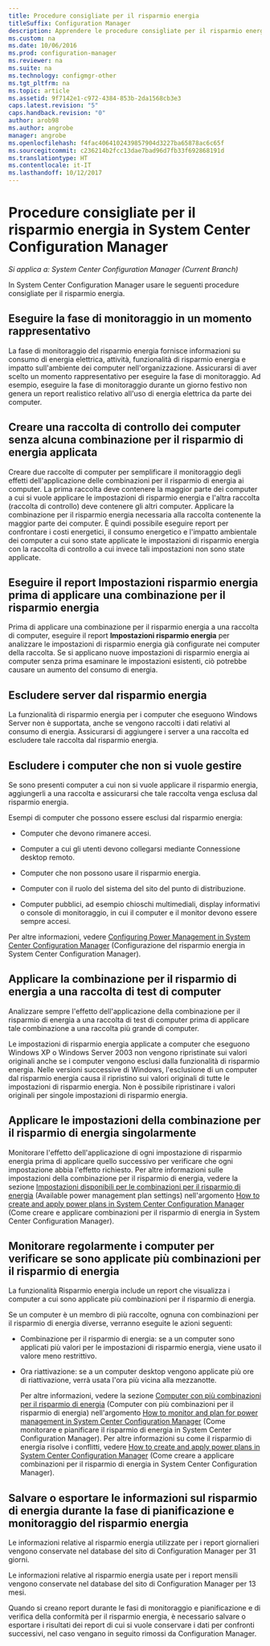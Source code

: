 ```yaml
---
title: Procedure consigliate per il risparmio energia
titleSuffix: Configuration Manager
description: Apprendere le procedure consigliate per il risparmio energia in System Center Configuration Manager.
ms.custom: na
ms.date: 10/06/2016
ms.prod: configuration-manager
ms.reviewer: na
ms.suite: na
ms.technology: configmgr-other
ms.tgt_pltfrm: na
ms.topic: article
ms.assetid: 9f7142e1-c972-4384-853b-2da1568cb3e3
caps.latest.revision: "5"
caps.handback.revision: "0"
author: arob98
ms.author: angrobe
manager: angrobe
ms.openlocfilehash: f4fac4064102439857904d3227ba65878ac6c65f
ms.sourcegitcommit: c236214b2fcc13dae7bad96d7fb33f692868191d
ms.translationtype: HT
ms.contentlocale: it-IT
ms.lasthandoff: 10/12/2017
---
```

# <a name="best-practices-for-power-management-in-system-center-configuration-manager"></a>Procedure consigliate per il risparmio energia in System Center Configuration Manager

*Si applica a: System Center Configuration Manager (Current Branch)*

In System Center Configuration Manager usare le seguenti procedure consigliate per il risparmio energia.  

## <a name="perform-the-monitoring-phase-at-a-representative-time"></a>Eseguire la fase di monitoraggio in un momento rappresentativo  
 La fase di monitoraggio del risparmio energia fornisce informazioni su consumo di energia elettrica, attività, funzionalità di risparmio energia e impatto sull'ambiente dei computer nell'organizzazione. Assicurarsi di aver scelto un momento rappresentativo per eseguire la fase di monitoraggio. Ad esempio, eseguire la fase di monitoraggio durante un giorno festivo non genera un report realistico relativo all'uso di energia elettrica da parte dei computer.  

## <a name="create-a-control-collection-of-computers-with-no-power-plans-applied"></a>Creare una raccolta di controllo dei computer senza alcuna combinazione per il risparmio di energia applicata  
 Creare due raccolte di computer per semplificare il monitoraggio degli effetti dell'applicazione delle combinazioni per il risparmio di energia ai computer. La prima raccolta deve contenere la maggior parte dei computer a cui si vuole applicare le impostazioni di risparmio energia e l'altra raccolta (raccolta di controllo) deve contenere gli altri computer. Applicare la combinazione per il risparmio energia necessaria alla raccolta contenente la maggior parte dei computer. È quindi possibile eseguire report per confrontare i costi energetici, il consumo energetico e l'impatto ambientale dei computer a cui sono state applicate le impostazioni di risparmio energia con la raccolta di controllo a cui invece tali impostazioni non sono state applicate.  

## <a name="run-the-power-settings-report-before-you-apply-a-power-management-plan"></a>Eseguire il report Impostazioni risparmio energia prima di applicare una combinazione per il risparmio energia  
 Prima di applicare una combinazione per il risparmio energia a una raccolta di computer, eseguire il report **Impostazioni risparmio energia** per analizzare le impostazioni di risparmio energia già configurate nei computer della raccolta. Se si applicano nuove impostazioni di risparmio energia ai computer senza prima esaminare le impostazioni esistenti, ciò potrebbe causare un aumento del consumo di energia.  

## <a name="exclude-servers-from-power-management"></a>Escludere server dal risparmio energia  
 La funzionalità di risparmio energia per i computer che eseguono Windows Server non è supportata, anche se vengono raccolti i dati relativi al consumo di energia. Assicurarsi di aggiungere i server a una raccolta ed escludere tale raccolta dal risparmio energia.  

## <a name="exclude-computers-that-you-do-not-want-to-manage"></a>Escludere i computer che non si vuole gestire  
 Se sono presenti computer a cui non si vuole applicare il risparmio energia, aggiungerli a una raccolta e assicurarsi che tale raccolta venga esclusa dal risparmio energia.  

 Esempi di computer che possono essere esclusi dal risparmio energia:  

-   Computer che devono rimanere accesi.  

-   Computer a cui gli utenti devono collegarsi mediante Connessione desktop remoto.  

-   Computer che non possono usare il risparmio energia.  

-   Computer con il ruolo del sistema del sito del punto di distribuzione.  

-   Computer pubblici, ad esempio chioschi multimediali, display informativi o console di monitoraggio, in cui il computer e il monitor devono essere sempre accesi.  

 Per altre informazioni, vedere [Configuring Power Management in System Center Configuration Manager](../../../../core/clients/manage/power/configuring-power-management.md) (Configurazione del risparmio energia in System Center Configuration Manager).  

## <a name="first-apply-power-plans-to-a-test-collection-of-computers"></a>Applicare la combinazione per il risparmio di energia a una raccolta di test di computer  
 Analizzare sempre l'effetto dell'applicazione della combinazione per il risparmio di energia a una raccolta di test di computer prima di applicare tale combinazione a una raccolta più grande di computer.  

 Le impostazioni di risparmio energia applicate a computer che eseguono Windows XP o Windows Server 2003 non vengono ripristinate sui valori originali anche se i computer vengono esclusi dalla funzionalità di risparmio energia. Nelle versioni successive di Windows, l'esclusione di un computer dal risparmio energia causa il ripristino sui valori originali di tutte le impostazioni di risparmio energia. Non è possibile ripristinare i valori originali per singole impostazioni di risparmio energia.  

## <a name="apply-power-plan-settings-individually"></a>Applicare le impostazioni della combinazione per il risparmio di energia singolarmente  
 Monitorare l'effetto dell'applicazione di ogni impostazione di risparmio energia prima di applicare quello successivo per verificare che ogni impostazione abbia l'effetto richiesto. Per altre informazioni sulle impostazioni della combinazione per il risparmio di energia, vedere la sezione [Impostazioni disponibili per le combinazioni per il risparmio di energia](../../../../core/clients/manage/power/create-and-apply-power-plans.md#BKMK_Plans) (Available power management plan settings) nell'argomento [How to create and apply power plans in System Center Configuration Manager](../../../../core/clients/manage/power/create-and-apply-power-plans.md) (Come creare e applicare combinazioni per il risparmio di energia in System Center Configuration Manager).  

## <a name="regularly-monitor-computers-to-see-if-they-have-multiple-power-plans-applied"></a>Monitorare regolarmente i computer per verificare se sono applicate più combinazioni per il risparmio di energia  
 La funzionalità Risparmio energia include un report che visualizza i computer a cui sono applicate più combinazioni per il risparmio di energia.  

 Se un computer è un membro di più raccolte, ognuna con combinazioni per il risparmio di energia diverse, verranno eseguite le azioni seguenti:  

-   Combinazione per il risparmio di energia: se a un computer sono applicati più valori per le impostazioni di risparmio energia, viene usato il valore meno restrittivo.  

-   Ora riattivazione: se a un computer desktop vengono applicate più ore di riattivazione, verrà usata l'ora più vicina alla mezzanotte.  

     Per altre informazioni, vedere la sezione [Computer con più combinazioni per il risparmio di energia](../../../../core/clients/manage/power/monitor-and-plan-for-power-management.md#BKMK_Multiple) (Computer con più combinazioni per il risparmio di energia) nell'argomento [How to monitor and plan for power management in System Center Configuration Manager](../../../../core/clients/manage/power/monitor-and-plan-for-power-management.md) (Come monitorare e pianificare il risparmio di energia in System Center Configuration Manager). Per altre informazioni su come il risparmio di energia risolve i conflitti, vedere [How to create and apply power plans in System Center Configuration Manager](../../../../core/clients/manage/power/create-and-apply-power-plans.md) (Come creare a applicare combinazioni per il risparmio di energia in System Center Configuration Manager).  

## <a name="save-or-export-power-management-information-during-the-monitoring-and-planning-phase-of-power-management"></a>Salvare o esportare le informazioni sul risparmio di energia durante la fase di pianificazione e monitoraggio del risparmio energia  
 Le informazioni relative al risparmio energia utilizzate per i report giornalieri vengono conservate nel database del sito di Configuration Manager per 31 giorni.  

 Le informazioni relative al risparmio energia usate per i report mensili vengono conservate nel database del sito di Configuration Manager per 13 mesi.  

 Quando si creano report durante le fasi di monitoraggio e pianificazione e di verifica della conformità per il risparmio energia, è necessario salvare o esportare i risultati dei report di cui si vuole conservare i dati per confronti successivi, nel caso vengano in seguito rimossi da Configuration Manager.  
